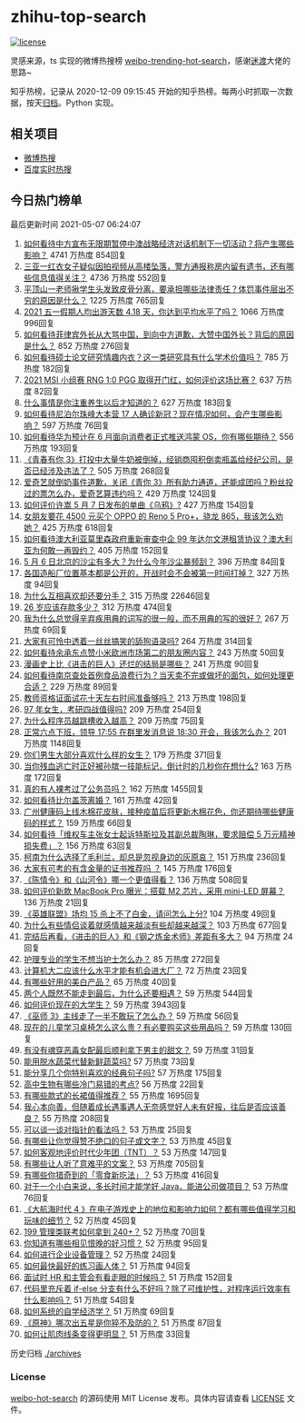 # zhihu-top-search

[![license](https://img.shields.io/github/license/Arrackisarookie/zhihu-top-search)](https://github.com/Arrackisarookie/zhihu-top-search/blob/master/LICENSE)

灵感来源，ts 实现的微博热搜榜 [weibo-trending-hot-search](https://github.com/justjavac/weibo-trending-hot-search)，感谢[迷渡](https://github.com/justjavac)大佬的思路~

知乎热榜，记录从 2020-12-09 09:15:45 开始的知乎热榜。每两小时抓取一次数据，按天[归档](./archives)。Python 实现。

## 相关项目
+ [微博热搜](https://github.com/Arrackisarookie/weibo-hot-search)
+ [百度实时热搜](https://github.com/Arrackisarookie/baidu-hot-search)

## 今日热门榜单

<!-- Rank Begin -->

最后更新时间 2021-05-07 06:24:07

1. [如何看待中方宣布无限期暂停中澳战略经济对话机制下一切活动？将产生哪些影响？](https://www.zhihu.com/question/458017814) 4741 万热度 854回复
1. [三亚一红衣女子疑似因拍视频从高楼坠落，警方通报称房内留有遗书，还有哪些信息值得关注？](https://www.zhihu.com/question/458070461) 4736 万热度 552回复
1. [平顶山一老师揪学生头发致皮骨分离，要承担哪些法律责任？体罚事件层出不穷的原因是什么？](https://www.zhihu.com/question/458043387) 1225 万热度 765回复
1. [2021 五一假期人均出游天数 4.18 天，你达到平均水平了吗？](https://www.zhihu.com/question/458009515) 1066 万热度 996回复
1. [如何看待菲律宾外长从大骂中国，到向中方道歉，大赞中国外长？背后的原因是什么？](https://www.zhihu.com/question/457922516) 852 万热度 276回复
1. [如何看待硕士论文研究情趣内衣？这一类研究具有什么学术价值吗？](https://www.zhihu.com/question/457147408) 785 万热度 182回复
1. [2021 MSI 小组赛 RNG 1:0 PGG 取得开门红，如何评价这场比赛？](https://www.zhihu.com/question/458124015) 637 万热度 82回复
1. [什么事情是你注重养生以后才知道的？](https://www.zhihu.com/question/451372641) 627 万热度 183回复
1. [如何看待尼泊尔珠峰大本营 17 人确诊新冠？现在情况如何，会产生哪些影响？](https://www.zhihu.com/question/458025451) 597 万热度 76回复
1. [如何看待华为预计在 6 月面向消费者正式推送鸿蒙 OS，你有哪些期待？](https://www.zhihu.com/question/457820791) 556 万热度 193回复
1. [《青春有你 3》打投中大量牛奶被倒掉，经销商囤积倒卖瓶盖给经纪公司，是否已经涉及违法了？](https://www.zhihu.com/question/457626102) 505 万热度 268回复
1. [爱奇艺就倒奶事件道歉，关闭《青你 3》所有助力通道，还能成团吗？粉丝投过的票怎么办，爱奇艺算违约吗？](https://www.zhihu.com/question/458134685) 429 万热度 124回复
1. [如何评价许嵩 5 月 7 日发布的单曲《乌鸦》?](https://www.zhihu.com/question/458033842) 427 万热度 154回复
1. [女朋友要花 4500 元买个 OPPO 的 Reno 5 Pro+，骁龙 865，我该怎么劝她？](https://www.zhihu.com/question/455818485) 425 万热度 618回复
1. [如何看待澳大利亚莫里森政府重新审查中企 99 年达尔文港租赁协议？澳大利亚为何敢一再毁约？](https://www.zhihu.com/question/457757110) 405 万热度 152回复
1. [5 月 6 日北京的沙尘有多大？为什么今年沙尘暴频刮？](https://www.zhihu.com/question/458041483) 396 万热度 84回复
1. [各国造船厂位置基本都是公开的，开战时会不会被第一时间打掉？](https://www.zhihu.com/question/457603191) 327 万热度 94回复
1. [为什么互相喜欢却还要分手？](https://www.zhihu.com/question/303998486) 315 万热度 22646回复
1. [26 岁应该存款多少？](https://www.zhihu.com/question/374909843) 312 万热度 474回复
1. [我为什么总觉得辛弃疾用典的词写的很一般，而不用典的写的很好？](https://www.zhihu.com/question/51075975) 267 万热度 69回复
1. [大家有可怜中透着一丝丝搞笑的舔狗语录吗?](https://www.zhihu.com/question/410762692) 264 万热度 314回复
1. [如何看待余承东点赞小米欧洲市场第二的朋友圈内容？](https://www.zhihu.com/question/458030150) 243 万热度 50回复
1. [漫画史上比《进击的巨人》还烂的结局是哪些？](https://www.zhihu.com/question/457941791) 241 万热度 90回复
1. [如何看待南京查处首例食品浪费行为？当天卖不完或做坏的面包，如何处理更合适？](https://www.zhihu.com/question/457974834) 229 万热度 89回复
1. [教师资格证面试花十天左右时间准备够吗？](https://www.zhihu.com/question/433616547) 213 万热度 198回复
1. [97 年女生，考研四战值得吗?](https://www.zhihu.com/question/451524041) 209 万热度 254回复
1. [为什么程序员越跳槽收入越高？](https://www.zhihu.com/question/455248912) 209 万热度 75回复
1. [正常六点下班，领导 17:55 在群里发消息说 18:30 开会，我该怎么办？](https://www.zhihu.com/question/441394605) 201 万热度 1148回复
1. [你们男生大部分喜欢什么样的女生？](https://www.zhihu.com/question/440011949) 179 万热度 371回复
1. [当你残血逃亡时正好被孙膑一技能标记，倒计时的几秒你在想什么?](https://www.zhihu.com/question/457388857) 163 万热度 172回复
1. [真的有人裸考过了公务员吗？](https://www.zhihu.com/question/276113114) 162 万热度 1455回复
1. [如何看待比尔盖茨离婚？](https://www.zhihu.com/question/457735506) 161 万热度 42回复
1. [广州健康码上线木棉花皮肤，接种疫苗后将更新木棉花色，你还期待哪些健康码的样式？](https://www.zhihu.com/question/458038270) 159 万热度 66回复
1. [如何看待「维权车主张女士起诉特斯拉及其副总裁陶琳，要求赔偿 5 万元精神损失费」？](https://www.zhihu.com/question/458105347) 156 万热度 63回复
1. [柯南为什么选择了毛利兰，却总是忽视身边的灰原哀？](https://www.zhihu.com/question/53067413) 151 万热度 236回复
1. [大家有可考的有含金量的证书推荐吗 ？](https://www.zhihu.com/question/428848820) 145 万热度 176回复
1. [《陈情令》和《山河令》哪一个更值得看？](https://www.zhihu.com/question/452480039) 136 万热度 508回复
1. [如何评价新款 MacBook Pro 曝光：搭载 M2 芯片，采用 mini-LED 屏幕？](https://www.zhihu.com/question/457911220) 136 万热度 21回复
1. [《英雄联盟》场均 15 杀上不了白金，请问怎么上分?](https://www.zhihu.com/question/457810299) 104 万热度 49回复
1. [为什么有些情侣谈着就感情越来越淡有些却越来越深？](https://www.zhihu.com/question/27713207) 103 万热度 677回复
1. [完结后再看，《进击的巨人》和《钢之炼金术师》差距有多大？](https://www.zhihu.com/question/457859510) 94 万热度 24回复
1. [护理专业的学生不想当护士怎么办？](https://www.zhihu.com/question/312670811) 85 万热度 272回复
1. [计算机大二应该什么水平才能有机会进大厂？](https://www.zhihu.com/question/455993306) 72 万热度 23回复
1. [有哪些好用的美白产品？](https://www.zhihu.com/question/47203247) 65 万热度 40回复
1. [两个人既然不能走到最后，为什么还要相遇？](https://www.zhihu.com/question/455035822) 59 万热度 544回复
1. [如何评价现在的大学生？](https://www.zhihu.com/question/26452022) 59 万热度 3943回复
1. [《巫师 3》主线走了一半不敢玩了怎么办？](https://www.zhihu.com/question/429592567) 59 万热度 56回复
1. [现在的儿童学习桌椅怎么这么贵？有必要购买这些用品吗？](https://www.zhihu.com/question/41871182) 59 万热度 130回复
1. [有没有魂穿恶毒女配最后顺利拿下男主的甜文？](https://www.zhihu.com/question/445174404) 59 万热度 31回复
1. [能用脱水蔬菜代替新鲜蔬菜吗?](https://www.zhihu.com/question/423534763) 57 万热度 73回复
1. [能分享几个你特别喜欢的经典句子吗?](https://www.zhihu.com/question/457082503) 57 万热度 175回复
1. [高中生物有哪些冷门易错的考点?](https://www.zhihu.com/question/447559813) 56 万热度 22回复
1. [有哪些款式的长裙值得推荐？](https://www.zhihu.com/question/270950909) 55 万热度 1695回复
1. [我心本向善，但随着成长遇事遇人无奈感觉好人未有好报，往后是否应该善良？](https://www.zhihu.com/question/455632902) 55 万热度 208回复
1. [可以谈一谈对指针的看法吗？](https://www.zhihu.com/question/446081991) 53 万热度 25回复
1. [有哪些让你觉得赞不绝口的句子或文字？](https://www.zhihu.com/question/456310180) 53 万热度 45回复
1. [如何客观地评价时代少年团（TNT）？](https://www.zhihu.com/question/445848410) 53 万热度 147回复
1. [有哪些让人听了意难平的文案？](https://www.zhihu.com/question/441159566) 53 万热度 705回复
1. [有哪些你猎奇到的「零食新吃法」？](https://www.zhihu.com/question/457262929) 53 万热度 416回复
1. [对于一个小白来说，多长时间才能学好 Java，能进公司做项目？](https://www.zhihu.com/question/447434199) 53 万热度 76回复
1. [《大航海时代 4 》在电子游戏史上的地位和影响力如何？都有哪些值得学习和玩味的细节？](https://www.zhihu.com/question/29672403) 52 万热度 45回复
1. [199 管理类联考如何拿到 240+？](https://www.zhihu.com/question/61541247) 52 万热度 70回复
1. [你知道有哪些相见恨晚的好习惯？](https://www.zhihu.com/question/444191417) 52 万热度 95回复
1. [如何进行企业设备管理？](https://www.zhihu.com/question/36012773) 52 万热度 24回复
1. [如何最快最好的练习画人体？](https://www.zhihu.com/question/357227404) 51 万热度 94回复
1. [面试时 HR 和主管会有看走眼的时候吗？](https://www.zhihu.com/question/452324429) 51 万热度 152回复
1. [代码里充斥着 if-else 分支有什么不好吗？除了可维护性，对程序运行效率有什么影响吗？](https://www.zhihu.com/question/441518636) 51 万热度 54回复
1. [如何系统的自学经济学？](https://www.zhihu.com/question/26733648) 51 万热度 69回复
1. [《原神》哪次出五星是你猝不及防的？](https://www.zhihu.com/question/457196345) 51 万热度 87回复
1. [如何让肌肉线条变得更明显？](https://www.zhihu.com/question/457071972) 51 万热度 33回复
<!-- Rank End -->

历史归档 [./archives](./archives)

### License

[weibo-hot-search](https://github.com/Arrackisarookie/zhihu-top-search) 的源码使用 MIT License 发布。具体内容请查看 [LICENSE](./LICENSE) 文件。
